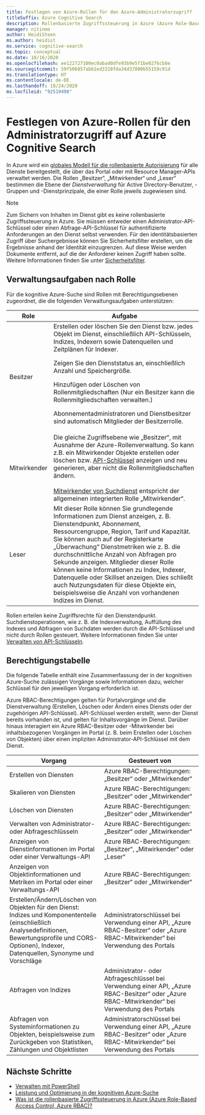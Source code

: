 ```yaml
---
title: Festlegen von Azure-Rollen für den Azure-Administratorzugriff
titleSuffix: Azure Cognitive Search
description: Rollenbasierte Zugriffssteuerung in Azure (Azure Role-Based Access Control, Azure RBAC) im Azure-Portal zum Steuern und Delegieren von administrativen Aufgaben für die Verwaltung von Azure Cognitive Search.
manager: nitinme
author: HeidiSteen
ms.author: heidist
ms.service: cognitive-search
ms.topic: conceptual
ms.date: 10/16/2020
ms.openlocfilehash: ee122727100ec0abad0dfe93b9e5f1be0276cb8e
ms.sourcegitcommit: 59f506857abb1ed3328fda34d37800b55159c91d
ms.translationtype: HT
ms.contentlocale: de-DE
ms.lasthandoff: 10/24/2020
ms.locfileid: "92519498"
---
```

# <a name="set-azure-roles-for-administrative-access-to-azure-cognitive-search"></a>Festlegen von Azure-Rollen für den Administratorzugriff auf Azure Cognitive Search

In Azure wird ein [globales Modell für die rollenbasierte Autorisierung](../role-based-access-control/role-assignments-portal.md) für alle Dienste bereitgestellt, die über das Portal oder mit Resource Manager-APIs verwaltet werden. Die Rollen „Besitzer“, „Mitwirkender“ und „Leser“ bestimmen die Ebene der *Dienstverwaltung* für Active Directory-Benutzer, -Gruppen und -Dienstprinzipale, die einer Rolle jeweils zugewiesen sind. 

> [!Note]
> Zum Sichern von Inhalten im Dienst gibt es keine rollenbasierte Zugriffssteuerung in Azure. Sie müssen entweder einen Administrator-API-Schlüssel oder einen Abfrage-API-Schlüssel für authentifizierte Anforderungen an den Dienst selbst verwenden. Für den identitätsbasierten Zugriff über Suchergebnisse können Sie Sicherheitsfilter erstellen, um die Ergebnisse anhand der Identität einzugrenzen. Auf diese Weise werden Dokumente entfernt, auf die der Anforderer keinen Zugriff haben sollte. Weitere Informationen finden Sie unter [Sicherheitsfilter](search-security-trimming-for-azure-search.md).

## <a name="management-tasks-by-role"></a>Verwaltungsaufgaben nach Rolle

Für die kognitive Azure-Suche sind Rollen mit Berechtigungsebenen zugeordnet, die die folgenden Verwaltungsaufgaben unterstützen:

| Role | Aufgabe |
| --- | --- |
| Besitzer |Erstellen oder löschen Sie den Dienst bzw. jedes Objekt im Dienst, einschließlich API-Schlüsseln, Indizes, Indexern sowie Datenquellen und Zeitplänen für Indexer.<p>Zeigen Sie den Dienststatus an, einschließlich Anzahl und Speichergröße.<p>Hinzufügen oder Löschen von Rollenmitgliedschaften (Nur ein Besitzer kann die Rollenmitgliedschaften verwalten.)<p>Abonnementadministratoren und Dienstbesitzer sind automatisch Mitglieder der Besitzerrolle. |
| Mitwirkender | Die gleiche Zugriffsebene wie „Besitzer“, mit Ausnahme der Azure-Rollenverwaltung. So kann z.B. ein Mitwirkender Objekte erstellen oder löschen bzw. [API-Schlüssel](search-security-api-keys.md) anzeigen und neu generieren, aber nicht die Rollenmitgliedschaften ändern.<br><br>[Mitwirkender von Suchdienst](../role-based-access-control/built-in-roles.md#search-service-contributor) entspricht der allgemeinen integrierten Rolle „Mitwirkender“. |
| Leser |Mit dieser Rolle können Sie grundlegende Informationen zum Dienst anzeigen, z. B. Dienstendpunkt, Abonnement, Ressourcengruppe, Region, Tarif und Kapazität. Sie können auch auf der Registerkarte „Überwachung“ Dienstmetriken wie z. B. die durchschnittliche Anzahl von Abfragen pro Sekunde anzeigen. Mitglieder dieser Rolle können keine Informationen zu Index, Indexer, Datenquelle oder Skillset anzeigen. Dies schließt auch Nutzungsdaten für diese Objekte ein, beispielsweise die Anzahl von vorhandenen Indizes im Dienst. |

Rollen erteilen keine Zugriffsrechte für den Dienstendpunkt. Suchdienstoperationen, wie z. B. die Indexverwaltung, Auffüllung des Indexes und Abfragen von Suchdaten werden durch die API-Schlüssel und nicht durch Rollen gesteuert. Weitere Informationen finden Sie unter [Verwalten von API-Schlüsseln](search-security-api-keys.md).

## <a name="permissions-table"></a>Berechtigungstabelle

Die folgende Tabelle enthält eine Zusammenfassung der in der kognitiven Azure-Suche zulässigen Vorgänge sowie Informationen dazu, welcher Schlüssel für den jeweiligen Vorgang erforderlich ist.

Azure RBAC-Berechtigungen gelten für Portalvorgänge und die Dienstverwaltung (Erstellen, Löschen oder Ändern eines Diensts oder der zugehörigen API-Schlüssel). API-Schlüssel werden erstellt, wenn der Dienst bereits vorhanden ist, und gelten für Inhaltsvorgänge im Dienst. Darüber hinaus interagiert ein Azure RBAC-Besitzer oder -Mitwirkender bei inhaltsbezogenen Vorgängen im Portal (z. B. beim Erstellen oder Löschen von Objekten) über einen impliziten Administrator-API-Schlüssel mit dem Dienst.

| Vorgang | Gesteuert von |
|-----------|-------------------------|
| Erstellen von Diensten | Azure RBAC-Berechtigungen: „Besitzer“ oder „Mitwirkender“ |
| Skalieren von Diensten | Azure RBAC-Berechtigungen: „Besitzer“ oder „Mitwirkender“|
| Löschen von Diensten | Azure RBAC-Berechtigungen: „Besitzer“ oder „Mitwirkender“ |
| Verwalten von Administrator- oder Abfrageschlüsseln | Azure RBAC-Berechtigungen: „Besitzer“ oder „Mitwirkender“|
| Anzeigen von Dienstinformationen im Portal oder einer Verwaltungs-API | Azure RBAC-Berechtigungen: „Besitzer“, „Mitwirkender“ oder „Leser“  |
| Anzeigen von Objektinformationen und Metriken im Portal oder einer Verwaltungs-API | Azure RBAC-Berechtigungen: „Besitzer“ oder „Mitwirkender“ |
| Erstellen/Ändern/Löschen von Objekten für den Dienst: <br>Indizes und Komponententeile (einschließlich Analysedefinitionen, Bewertungsprofile und CORS-Optionen), Indexer, Datenquellen, Synonyme und Vorschläge | Administratorschlüssel bei Verwendung einer API, „Azure RBAC-Besitzer“ oder „Azure RBAC-Mitwirkender“ bei Verwendung des Portals |
| Abfragen von Indizes | Administrator- oder Abfrageschlüssel bei Verwendung einer API, „Azure RBAC-Besitzer“ oder „Azure RBAC-Mitwirkender“ bei Verwendung des Portals |
| Abfragen von Systeminformationen zu Objekten, beispielsweise zum Zurückgeben von Statistiken, Zählungen und Objektlisten | Administratorschlüssel bei Verwendung einer API, „Azure RBAC-Besitzer“ oder „Azure RBAC-Mitwirkender“ bei Verwendung des Portals |

## <a name="next-steps"></a>Nächste Schritte

+ [Verwalten mit PowerShell](search-manage-powershell.md) 
+ [Leistung und Optimierung in der kognitiven Azure-Suche](search-performance-optimization.md)
+ [Was ist die rollenbasierte Zugriffssteuerung in Azure (Azure Role-Based Access Control, Azure RBAC)?](../role-based-access-control/overview.md)
